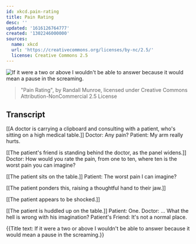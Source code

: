 ```yaml
---
id: xkcd.pain-rating
title: Pain Rating
desc: ''
updated: '1616126764777'
created: '1302246000000'
sources:
  name: xkcd
  url: 'https://creativecommons.org/licenses/by-nc/2.5/'
  license: Creative Commons 2.5
---
```

![If it were a two or above I wouldn't be able to answer because it would mean a pause in the screaming.](https://imgs.xkcd.com/comics/pain_rating.png)
> "Pain Rating", by Randall Munroe, licensed under Creative Commons Attribution-NonCommercial 2.5 License

## Transcript
[[A doctor is carrying a clipboard and consulting with a patient, who's sitting on a high medical table.]]
Doctor: Any pain?
Patient: My arm really hurts.

[[The patient's friend is standing behind the doctor, as the panel widens.]]
Doctor: How would you rate the pain, from one to ten, where ten is the worst pain you can imagine?

[[The patient sits on the table.]]
Patient: The worst pain I can imagine?

[[The patient ponders this, raising a thoughtful hand to their jaw.]]

[[The patient appears to be shocked.]]

[[The patient is huddled up on the table.]]
Patient: One.
Doctor: ... What the hell is wrong with his imagination?
Patient's Friend: It's not a normal place.

{{Title text: If it were a two or above I wouldn't be able to answer because it would mean a pause in the screaming.}}
